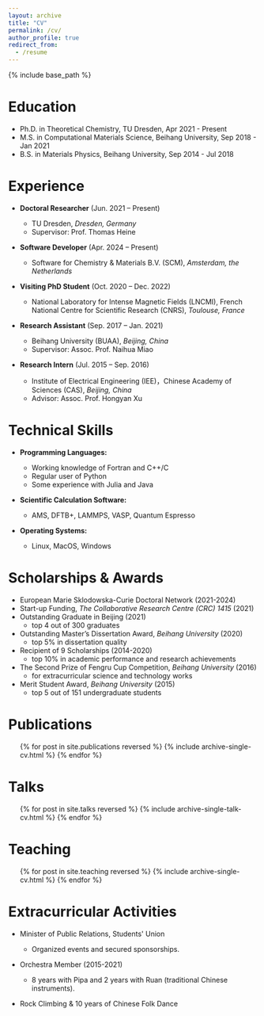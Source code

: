 ```yaml
---
layout: archive
title: "CV"
permalink: /cv/
author_profile: true
redirect_from:
  - /resume
---
```


{% include base_path %}

Education
======
* Ph.D. in Theoretical Chemistry, TU Dresden, Apr 2021 - Present
* M.S. in Computational Materials Science, Beihang University, Sep 2018 - Jan 2021
* B.S. in Materials Physics, Beihang University, Sep 2014 - Jul 2018

Experience
======

* **Doctoral Researcher** (Jun. 2021 – Present)
  * TU Dresden, _Dresden, Germany_
  * Supervisor: Prof. Thomas Heine
  
* **Software Developer** (Apr. 2024 – Present)
  * Software for Chemistry & Materials B.V. (SCM), _Amsterdam, the Netherlands_

* **Visiting PhD Student** (Oct. 2020 – Dec. 2022)
  * National Laboratory for Intense Magnetic Fields (LNCMI), French National Centre for Scientific Research (CNRS), _Toulouse, France_

* **Research Assistant** (Sep. 2017 – Jan. 2021)
  * Beihang University (BUAA), _Beijing, China_
  * Supervisor: Assoc. Prof. Naihua Miao

* **Research Intern** (Jul. 2015 – Sep. 2016)
  * Institute of Electrical Engineering (IEE)，Chinese Academy of Sciences (CAS), _Beijing, China_
  * Advisor: Assoc. Prof. Hongyan Xu


Technical Skills
======
* **Programming Languages:**  
  * Working knowledge of Fortran and C++/C  
  * Regular user of Python  
  * Some experience with Julia and Java

* **Scientific Calculation Software:**  
  * AMS, DFTB+, LAMMPS, VASP, Quantum Espresso

* **Operating Systems:**  
  * Linux, MacOS, Windows
 

Scholarships & Awards
======
* European Marie Sklodowska-Curie Doctoral Network (2021-2024)
* Start-up Funding, _The Collaborative Research Centre (CRC) 1415_ (2021)
* Outstanding Graduate in Beijing (2021)
  * top 4 out of 300 graduates
* Outstanding Master’s Dissertation Award, _Beihang University_ (2020)
  * top 5% in dissertation quality
* Recipient of 9 Scholarships (2014-2020)
  * top 10% in academic performance and research achievements
* The Second Prize of Fengru Cup Competition, _Beihang University_ (2016)
  * for extracurricular science and technology works
* Merit Student Award, _Beihang University_ (2015)
  * top 5 out of 151 undergraduate students


Publications
======
  <ul>{% for post in site.publications reversed %}
    {% include archive-single-cv.html %}
  {% endfor %}</ul>
  
Talks
======
  <ul>{% for post in site.talks reversed %}
    {% include archive-single-talk-cv.html  %}
  {% endfor %}</ul>
  
Teaching
======
  <ul>{% for post in site.teaching reversed %}
    {% include archive-single-cv.html %}
  {% endfor %}</ul>
  
Extracurricular Activities
======
* Minister of Public Relations, Students' Union
  * Organized events and secured sponsorships.

* Orchestra Member (2015-2021) 
  * 8 years with Pipa and 2 years with Ruan (traditional Chinese instruments).

* Rock Climbing & 10 years of Chinese Folk Dance
